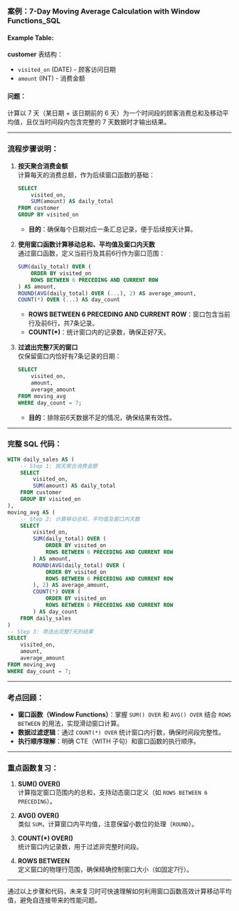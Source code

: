 ### 案例：7-Day Moving Average Calculation with Window Functions_SQL

#### Example Table:
**customer** 表结构：
- `visited_on` (DATE) - 顾客访问日期
- `amount` (INT) - 消费金额

#### 问题：
计算以 7 天（某日期 + 该日期前的 6 天）为一个时间段的顾客消费总和及移动平均值，且仅当时间段内包含完整的 7 天数据时才输出结果。

---

### 流程步骤说明：

1. **按天聚合消费金额**  
   计算每天的消费总额，作为后续窗口函数的基础：
   ```sql
   SELECT 
       visited_on,
       SUM(amount) AS daily_total
   FROM customer
   GROUP BY visited_on
   ```
   - **目的**：确保每个日期对应一条汇总记录，便于后续按天计算。

2. **使用窗口函数计算移动总和、平均值及窗口内天数**  
   通过窗口函数，定义当前行及其前6行作为窗口范围：
   ```sql
   SUM(daily_total) OVER (
       ORDER BY visited_on 
       ROWS BETWEEN 6 PRECEDING AND CURRENT ROW
   ) AS amount,
   ROUND(AVG(daily_total) OVER (...), 2) AS average_amount,
   COUNT(*) OVER (...) AS day_count
   ```
   - **ROWS BETWEEN 6 PRECEDING AND CURRENT ROW**：窗口包含当前行及前6行，共7条记录。
   - **COUNT(*)**：统计窗口内的记录数，确保正好7天。

3. **过滤出完整7天的窗口**  
   仅保留窗口内恰好有7条记录的日期：
   ```sql
   SELECT 
       visited_on,
       amount,
       average_amount
   FROM moving_avg
   WHERE day_count = 7;
   ```
   - **目的**：排除前6天数据不足的情况，确保结果有效性。

---

### 完整 SQL 代码：
```sql
WITH daily_sales AS (
    -- Step 1: 按天聚合消费金额
    SELECT 
        visited_on,
        SUM(amount) AS daily_total
    FROM customer
    GROUP BY visited_on
), 
moving_avg AS (
    -- Step 2: 计算移动总和、平均值及窗口内天数
    SELECT 
        visited_on,
        SUM(daily_total) OVER (
            ORDER BY visited_on 
            ROWS BETWEEN 6 PRECEDING AND CURRENT ROW
        ) AS amount,
        ROUND(AVG(daily_total) OVER (
            ORDER BY visited_on 
            ROWS BETWEEN 6 PRECEDING AND CURRENT ROW
        ), 2) AS average_amount,
        COUNT(*) OVER (
            ORDER BY visited_on 
            ROWS BETWEEN 6 PRECEDING AND CURRENT ROW
        ) AS day_count
    FROM daily_sales
)
-- Step 3: 筛选出完整7天的结果
SELECT 
    visited_on,
    amount,
    average_amount
FROM moving_avg
WHERE day_count = 7;
```

---

### 考点回顾：
- **窗口函数（Window Functions）**：掌握 `SUM() OVER` 和 `AVG() OVER` 结合 `ROWS BETWEEN` 的用法，实现滑动窗口计算。
- **数据过滤逻辑**：通过 `COUNT(*) OVER` 统计窗口内行数，确保时间段完整性。
- **执行顺序理解**：明确 CTE（WITH 子句）和窗口函数的执行顺序。

---

### 重点函数复习：
1. **SUM() OVER()**  
   计算指定窗口范围内的总和，支持动态窗口定义（如 `ROWS BETWEEN 6 PRECEDING`）。

2. **AVG() OVER()**  
   类似 `SUM`，计算窗口内平均值，注意保留小数位的处理（`ROUND`）。

3. **COUNT(*) OVER()**  
   统计窗口内记录数，用于过滤非完整时间段。

4. **ROWS BETWEEN**  
   定义窗口的物理行范围，确保精确控制窗口大小（如固定7行）。

---

通过以上步骤和代码，未来复习时可快速理解如何利用窗口函数高效计算移动平均值，避免自连接带来的性能问题。